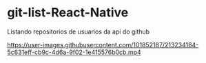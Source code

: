 # git-list-React-Native
Listando repositorios de usuarios da api do github 


https://user-images.githubusercontent.com/101852187/213234184-5c631eff-cb9c-4d6a-9f02-1e415576b0cb.mp4


